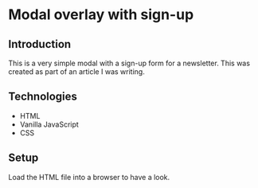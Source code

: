 # Modal overlay with sign-up

## Introduction

This is a very simple modal with a sign-up form for a newsletter. This was created as part of an article I was writing.

## Technologies

- HTML
- Vanilla JavaScript
- CSS

## Setup

Load the HTML file into a browser to have a look.
